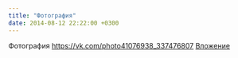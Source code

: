 ```yaml
---
title: "Фотография"
date: 2014-08-12 22:22:00 +0300
---
```


Фотография
<a class="vk-attach" href="https://vk.com/photo41076938_337476807">https://vk.com/photo41076938_337476807</a>
<a class="vk-attach" href="https://vk.com/photo41076938_337476807">Вложение</a>
